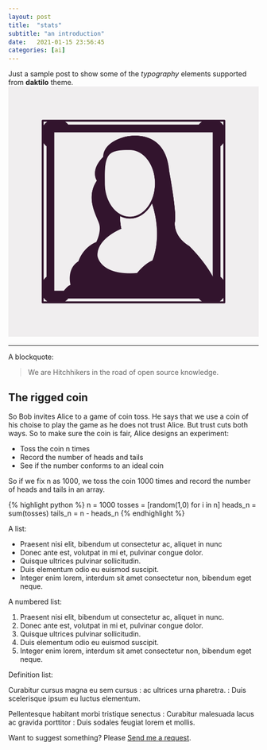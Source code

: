 ```yaml
---
layout: post
title:  "stats"
subtitle: "an introduction"
date:   2021-01-15 23:56:45
categories: [ai]
---
```


Just a sample post to show some of the *typography* elements supported from
**daktilo** theme.
![Hello World](/assets/2021-01-15-stats/profile.png)
___

A blockquote:

> We are Hitchhikers in the road of open source knowledge.

## The rigged coin

So Bob invites Alice to a game of coin toss. He says that we use a coin of his choise to play the game as he does not trust Alice. But trust cuts both ways. So to make sure the coin is fair, Alice designs an experiment:
-   Toss the coin n times
-   Record the number of heads and tails
-   See if the number conforms to an ideal coin

So if we fix n as 1000, we toss the coin 1000 times and record the number of heads and tails in an array.

{% highlight python %}
n = 1000
tosses = [random(1,0) for i in n]
heads_n = sum(tosses)
tails_n = n - heads_n
{% endhighlight %}


A list:

- Praesent nisi elit, bibendum ut consectetur ac, aliquet in nunc
- Donec ante est, volutpat in mi et, pulvinar congue dolor.
- Quisque ultrices pulvinar sollicitudin.
- Duis elementum odio eu euismod suscipit.
- Integer enim lorem, interdum sit amet consectetur non, bibendum eget neque.

A numbered list:

1. Praesent nisi elit, bibendum ut consectetur ac, aliquet in nunc.
2. Donec ante est, volutpat in mi et, pulvinar congue dolor.
3. Quisque ultrices pulvinar sollicitudin.
4. Duis elementum odio eu euismod suscipit.
5. Integer enim lorem, interdum sit amet consectetur non, bibendum eget neque.

Definition list:

Curabitur cursus magna eu sem cursus
: ac ultrices urna pharetra.
: Duis scelerisque ipsum eu luctus elementum.

Pellentesque habitant morbi tristique senectus
: Curabitur malesuada lacus ac gravida porttitor
: Duis sodales feugiat lorem et mollis.

Want to suggest something? Please [Send me a request](https://github.com/kronik3r/daktilo/issues/new).